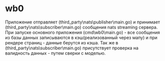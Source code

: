 # wb0
Приложение отправляет (third_party\nats\publisher\main.go) и принимает (third_party\nats\subscriber\main.go) сообщения nats streaming сервера. При запуске основного приложения (cmd\wb0\main.go) - все сообщения из базы данных записываются в кэш(реализованный через мапу) и при рендере страниц - данные берутся из кэша. Так же в (third_party\nats\subscriber\main.go) присутствует проверка на валидность данных - путем сверки с моделью.
